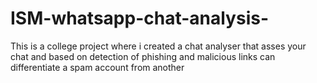# ISM-whatsapp-chat-analysis-
This is a college project where i created a chat analyser that asses your chat and based on detection of phishing and malicious links can differentiate a spam account from another
